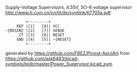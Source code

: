 Supply-Voltage Supervisors, 4.55V, SO-8
voltage supervisor
http://www.ti.com.cn/cn/lit/ds/symlink/tl7705a.pdf


	         +---------+
	     REF |[1]   [8]| VCC
	~{RESIN} |[2]   [7]| SENSE
	      CT |[3]   [6]| RESET
	     GND |[4]   [5]| ~{RESET}
	         +---------+


generated by https://github.com/FBEZ/Pinout-AsciiArt from https://github.com/ask6483/kicad-symbols/blob/master/Power_Supervisor.kicad_sym